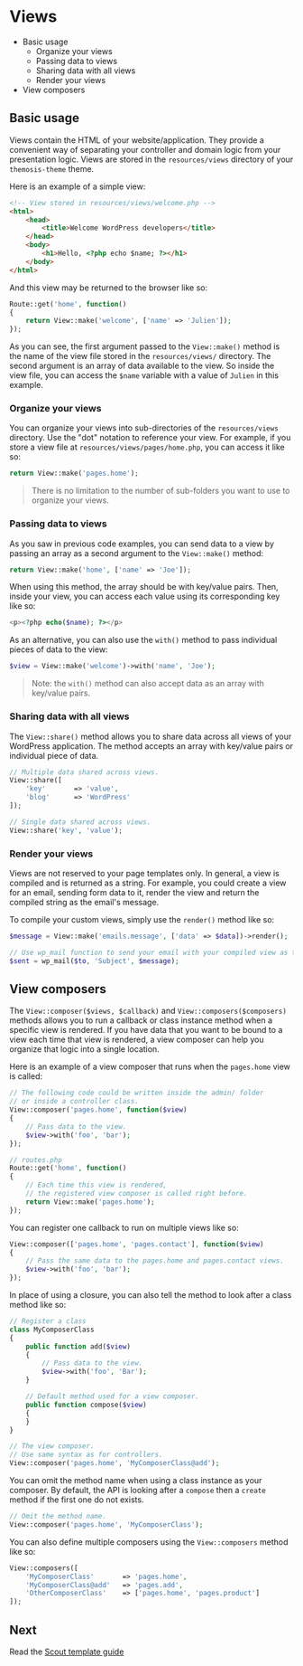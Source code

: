 Views
=====

- Basic usage
	- Organize your views
	- Passing data to views
	- Sharing data with all views
	- Render your views
- View composers

Basic usage
-----------

Views contain the HTML of your website/application. They provide a convenient way of separating your controller and domain logic from your presentation logic. Views are stored in the `resources/views` directory of your `themosis-theme` theme.

Here is an example of a simple view:

```html
<!-- View stored in resources/views/welcome.php -->
<html>
	<head>
		<title>Welcome WordPress developers</title>
	</head>
	<body>
		<h1>Hello, <?php echo $name; ?></h1>
	</body>
</html>
```

And this view may be returned to the browser like so:

```php
Route::get('home', function()
{
	return View::make('welcome', ['name' => 'Julien']);
});
```

As you can see, the first argument passed to the `View::make()` method is the name of the view file stored in the `resources/views/` directory. The second argument is an array of data available to the view. So inside the view file, you can access the `$name` variable with a value of `Julien` in this example.

### Organize your views

You can organize your views into sub-directories of the `resources/views` directory. Use the "dot" notation to reference your view. For example, if you store a view file at `resources/views/pages/home.php`, you can access it like so:

```php
return View::make('pages.home');
```

> There is no limitation to the number of sub-folders you want to use to organize your views.

### Passing data to views

As you saw in previous code examples, you can send data to a view by passing an array as a second argument to the `View::make()` method:

```php
return View::make('home', ['name' => 'Joe']);
```

When using this method, the array should be with key/value pairs. Then, inside your view, you can access each value using its corresponding key like so:

```php
<p><?php echo($name); ?></p>
```

As an alternative, you can also use the `with()` method to pass individual pieces of data to the view:

```php
$view = View::make('welcome')->with('name', 'Joe');
```

> Note: the `with()` method can also accept data as an array with key/value pairs.


### Sharing data with all views

The `View::share()` method allows you to share data across all views of your WordPress application. The method accepts an array with key/value pairs or individual piece of data.

```php
// Multiple data shared across views.
View::share([
	'key'		=> 'value',
	'blog'		=> 'WordPress'
]);

// Single data shared across views.
View::share('key', 'value');
```

### Render your views

Views are not reserved to your page templates only. In general, a view is compiled and is returned as a string. For example, you could create a view for an email, sending form data to it, render the view and return the compiled string as the email's message.

To compile your custom views, simply use the `render()` method like so:

```php
$message = View::make('emails.message', ['data' => $data])->render();

// Use wp_mail function to send your email with your compiled view as the message
$sent = wp_mail($to, 'Subject', $message);
```

View composers
--------------

The `View::composer($views, $callback)` and `View::composers($composers)` methods allows you to run a callback or class instance method when a specific view is rendered. If you have data that you want to be bound to a view each time that view is rendered, a view composer can help you organize that logic into a single location.

Here is an example of a view composer that runs when the `pages.home` view is called:

```php
// The following code could be written inside the admin/ folder
// or inside a controller class.
View::composer('pages.home', function($view)
{
	// Pass data to the view.
	$view->with('foo', 'bar');
});

// routes.php
Route::get('home', function()
{
	// Each time this view is rendered,
	// the registered view composer is called right before.
	return View::make('pages.home');
});
```

You can register one callback to run on multiple views like so:

```php
View::composer(['pages.home', 'pages.contact'], function($view)
{
	// Pass the same data to the pages.home and pages.contact views.
	$view->with('foo', 'bar');
});
```

In place of using a closure, you can also tell the method to look after a class method like so:

```php
// Register a class
class MyComposerClass
{
	public function add($view)
	{
		// Pass data to the view.
		$view->with('foo', 'Bar');
	}

	// Default method used for a view composer.
	public function compose($view)
	{
	}
}

// The view composer.
// Use same syntax as for controllers.
View::composer('pages.home', 'MyComposerClass@add');
```

You can omit the method name when using a class instance as your composer. By default, the API is looking after a `compose` then a `create` method if the first one do not exists.

```php
// Omit the method name.
View::composer('pages.home', 'MyComposerClass');
```

You can also define multiple composers using the `View::composers` method like so:

```php
View::composers([
	'MyComposerClass'		=> 'pages.home',
	'MyComposerClass@add'	=> 'pages.add',
	'OtherComposerClass'	=> ['pages.home', 'pages.product']
]);
```

Next
----
Read the [Scout template guide](http://framework.themosis.com/docs/scout/)
